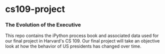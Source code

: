 cs109-project
=============

### The Evolution of the Executive ###

This repo contains the iPython process book and associated data used for our 
final project in Harvard's CS 109. Our final project will take an objective look
at how the behavior of US presidents has changed over time.
